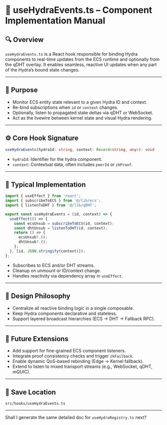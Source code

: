 
# 🔄 useHydraEvents.ts – Component Implementation Manual

## 🔍 Overview

`useHydraEvents.ts` is a React hook responsible for binding Hydra components to real-time updates from the ECS runtime and optionally from the qDHT overlay. It enables seamless, reactive UI updates when any part of the Hydra’s bound state changes.

---

## 🎯 Purpose

- Monitor ECS entity state relevant to a given Hydra ID and context.
- Re-bind subscriptions when `id` or `context` changes.
- Optionally, listen to propagated state deltas via qDHT or WebSocket.
- Act as the livewire between kernel state and visual Hydra rendering.

---

## ⚙️ Core Hook Signature

```ts
useHydraEvents(hydraId: string, context: Record<string, any>): void
```

- `hydraId`: Identifier for the hydra component.
- `context`: Contextual data, often includes `peerId` or `zkProof`.

---

## 🔧 Typical Implementation

```ts
import { useEffect } from 'react';
import { subscribeToECS } from '@/lib/ecs';
import { listenToDHT } from '@/lib/qDHT';

export const useHydraEvents = (id, context) => {
  useEffect(() => {
    const ecsUnsub = subscribeToECS(id, context);
    const dhtUnsub = listenToDHT(id, context);
    return () => {
      ecsUnsub?.();
      dhtUnsub?.();
    };
  }, [id, JSON.stringify(context)]);
};
```

- Subscribes to ECS and/or DHT streams.
- Cleanup on unmount or ID/context change.
- Handles reactivity via dependency array in `useEffect`.

---

## 🧠 Design Philosophy

- Centralize all reactive binding logic in a single composable.
- Keep Hydra components declarative and stateless.
- Support layered broadcast hierarchies (ECS → DHT → Fallback RPC).

---

## 🧪 Future Extensions

- Add support for fine-grained ECS component listeners.
- Integrate proof consistency checks and trigger `zkFailback`.
- Enable dynamic QoS-based rebinding (Edge → Kernel fallback).
- Extend to listen to mixed transport streams (e.g., WebSocket, qDHT, mQUIC).

---

## 📁 Save Location

```
src/hooks/useHydraEvents.ts
```

---

Shall I generate the same detailed doc for `useHydraRegistry.ts` next?
